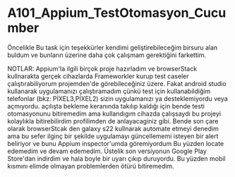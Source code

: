 # A101_Appium_TestOtomasyon_Cucumber
Öncelikle Bu task için teşekkürler kendimi geliştirebileceğim birsuru alan buldum ve bunların üzerine daha çok çalışmam gerektiğini farkettim.

NOTLAR:
Appium'la ilgili birçok proje hazırladım ve browserStack kullnarakta gerçek cihazlarda Frameworkler kurup test caseler çalıştırabiliyorum projemden'de görebileceğiniz üzere.
Fakat android studio kullanarak uygulamanızı çalıştıramadım çünkü test için kullanabildiğim telefonlar (bkz: PİXEL3,PİXEL2) sizin uygulamanızı ya desteklemiyordu veya açmıyordu. 
açılışta bekleme keranında takılıp kaldığı için bende testi otomasyonunu bitiremedim ama kullandıgım cihazda çalışsaydı bu projeyi kolaylıkla bitirebilirdim profilimden de anlayacaginiz gibi.
Bende son çare olarak browserStcak den galaxy s22 kullnarak automate etmeyi denedim ama bu sefer ilginç bir şekilde uygulamayı güncellememi isteyen bir alert beliriyor ve bunu Appium inspector'umda göremiyordum
Bu yüzden locate edemedim ve devam edemedim. Üstelik son versiyonun Google Play Store'dan indirdim ve hala boyle bir uyarı çıkıp duruyordu.
Bu yüzden mobil kısmını elimde olmayan problemlerden ötürü bitiremedim.

